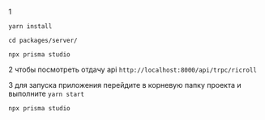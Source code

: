1
```
yarn install
```

```
cd packages/server/

```

```
npx prisma studio
```

2
чтобы посмотреть отдачу api
``
http://localhost:8000/api/trpc/ricroll
``

3 для запуска приложения перейдите в корневую папку проекта и выполните `yarn start`
```
npx prisma studio
```
